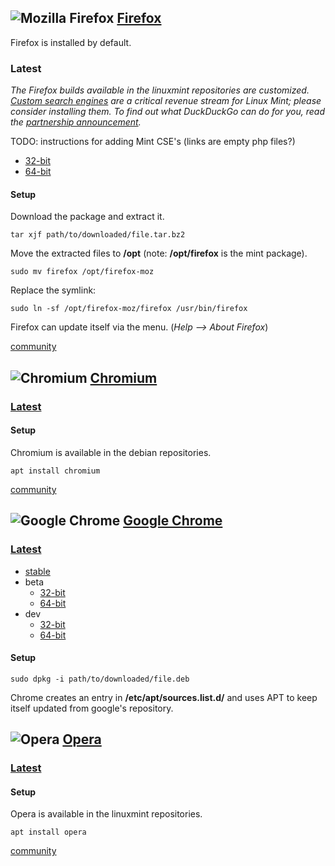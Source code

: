 ## ![][img-firefox] [Firefox][homepage-firefox] ##

Firefox is installed by default.

### Latest ###

_The Firefox builds available in the linuxmint repositories are customized.  [Custom search engines][link-search-engines] are a critical revenue stream for Linux Mint; please consider installing them.  To find out what DuckDuckGo can do for you, read the [partnership announcement][link-duckduckgo-partnership]._

TODO: instructions for adding Mint CSE's (links are empty php files?)

* [32-bit][firefox-x86-latest]
* [64-bit][firefox-amd64-latest]

#### Setup ####

Download the package and extract it.

`tar xjf path/to/downloaded/file.tar.bz2`

Move the extracted files to **/opt** (note: **/opt/firefox** is the mint package).

`sudo mv firefox /opt/firefox-moz`

Replace the symlink:

`sudo ln -sf /opt/firefox-moz/firefox /usr/bin/firefox`

Firefox can update itself via the menu. (_Help --> About Firefox_)

[community][community-firefox]

## ![][img-chromium] [Chromium][homepage-chromium] ##

### [Latest][pts-chromium] ###

#### Setup ####

Chromium is available in the debian repositories.

`apt install chromium`

[community][community-chromium]

## ![][img-chrome] [Google Chrome][homepage-google-chrome] ##

### [Latest][chrome-landing] ###

* [stable][chrome-stable]
* beta
    * [32-bit][chrome-x86-beta]
    * [64-bit][chrome-amd64-beta]
* dev
    * [32-bit][chrome-x86-dev]
    * [64-bit][chrome-amd64-dev]

#### Setup ####

`sudo dpkg -i path/to/downloaded/file.deb`

Chrome creates an entry in **/etc/apt/sources.list.d/** and uses APT to keep itself updated from google's repository.

## ![][img-opera] [Opera][homepage-opera] <a id="opera"/> ##

### [Latest][pts-opera] ###

#### Setup ####

Opera is available in the linuxmint repositories.

`apt install opera`

[community][community-opera]


[firefox-x86-latest]: ftp://ftp.mozilla.org/pub/mozilla.org/firefox/releases/latest/linux-i686/en-US/
[firefox-amd64-latest]: ftp://ftp.mozilla.org/pub/mozilla.org/firefox/releases/latest/linux-x86_64/en-US/
[chrome-landing]: http://dev.chromium.org/getting-involved/dev-channel 
[chrome-stable]: https://www.google.com/chrome?platform=linux
[chrome-x86-beta]: http://www.google.com/chrome/intl/en/eula_beta.html?dl=beta_i386_deb
[chrome-amd64-beta]: http://www.google.com/chrome/intl/en/eula_beta.html?dl=beta_amd64_deb
[chrome-x86-dev]: http://www.google.com/chrome/intl/en/eula_dev.html?dl=unstable_i386_deb
[chrome-amd64-dev]: http://www.google.com/chrome/intl/en/eula_dev.html?dl=unstable_amd64_deb

[community-chromium]: http://community.linuxmint.com/software/view/chromium-browser
[community-firefox]: http://community.linuxmint.com/software/view/firefox
[community-opera]: http://community.linuxmint.com/software/view/opera

[homepage-google-chrome]: https://www.google.com/chrome/
[homepage-chromium]: http://www.chromium.org/Home
[homepage-firefox]: http://www.mozilla.org/firefox
[homepage-opera]: http://www.opera.com/

[img-firefox]: firefox.png "Mozilla Firefox"
[img-chrome]: google-chrome.png "Google Chrome"
[img-chromium]: chromium-browser.png "Chromium"
[img-opera]: opera.png "Opera"

[link-search-engines]: http://linuxmint.com/searchengines.php
[link-duckduckgo-partnership]: http://blog.linuxmint.com/?p=1884

[pts-chromium]: http://packages.qa.debian.org/c/chromium-browser.html
[pts-opera]: http://packages.linuxmint.com/list.php?release=Debian